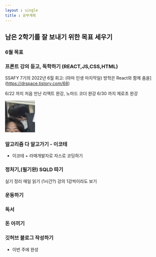 ```yaml
---
layout : single
title : 공부계획
---
```


## 남은 2학기를 잘 보내기 위한 목표 세우기

### 6월 목표

### 프론트 강의 듣고, 독학하기 (REACT,JS,CSS,HTML)

SSAFY 7기의 2022년 6월 회고: (아마 인생 마지막일) 방학은 React와 함께 춤을](https://drspace.tistory.com/68) 


6/22 까지 처음 만난 리액트 완강, 노마드 코더 완강
6/30 까지 제로초 완강

![스크린샷 2023-06-12 오후 4.24.39.png](/images/2023-06-12-goal/a55638d967b98e1612fa9bab007efdc453e95442.png)

### 알고리즘 다 알고가기 - 이코테

- 이코테 + 라매개발자로 자스로 코딩하기

### 정처기,(필기완) SQLD 따기

실기 정리 매일 읽기 (1시간?) 강의 1강씩이라도 보기



### 운동하기

### 독서

### 돈 아끼기

### 깃허브 블로그 작성하기

- 이번 주에 완성
